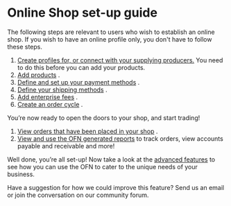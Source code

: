 # [ ](https://openfoodnetwork.org/about/organisation/)Online Shop set-up guide

The following steps are relevant to users who wish to establish an online shop. If you wish to have an online profile only, you don't have to follow these steps.

1. [Create profiles for, or connect with your supplying producers.](/create-or-connect-with-your-supplying-producers.md)
   You need to do this before you can add your products.
2. [Add products](/products.md)
   .
3. [Define and set up your payment methods](/payment-methods.md)
   .
4. [Define your shipping methods](/shipping-methods.md)
   .
5. [Add enterprise fees](/enterprise-fees.md)
   .
6. [Create an order cycle](/order-cycles.md)
   .

You’re now ready to open the doors to your shop, and start trading!

1. [View orders that have been placed in your shop](/view-orders.md)
   .
2. [View and use the OFN generated reports](/reports.md)
   to track orders, view accounts payable and receivable and more!

Well done, you’re all set-up! Now take a look at the [advanced features](/advanced-features.md) to see how you can use the OFN to cater to the unique needs of your business.

Have a suggestion for how we could improve this feature? Send us an email or join the conversation on our community forum.




